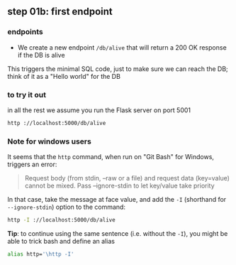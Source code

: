## step 01b: first endpoint

### endpoints

- We create a new endpoint `/db/alive` that will return a 200 OK response if the DB is alive

This triggers the minimal SQL code, just to make sure we can reach the DB; think of it as a "Hello world" for the DB

### to try it out

in all the rest we assume you run the Flask server on port 5001  

```bash
http ://localhost:5000/db/alive
```

### Note for windows users

It seems that the `http` command, when run on "Git Bash" for Windows, triggers an error:

> Request body (from stdin, –raw or a file) and request data (key=value) cannot be mixed. Pass –ignore-stdin to let key/value take priority

In that case, take the message at face value, and add the `-I` (shorthand for `--ignore-stdin`) option to the command:

```bash
http -I ://localhost:5000/db/alive
```

**Tip**: to continue using the same sentence (i.e. without the `-I`), you might be able to trick bash and define an alias

```bash
alias http='\http -I'
```
